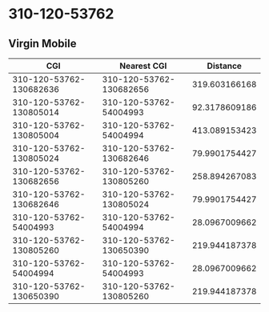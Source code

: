 # 310-120-53762
## Virgin Mobile


| CGI | Nearest CGI | Distance |
|-----|-------------|----------|
| 310-120-53762-130682636 | 310-120-53762-130682656 | 319.603166168 |
| 310-120-53762-130805014 | 310-120-53762-54004993 | 92.3178609186 |
| 310-120-53762-130805004 | 310-120-53762-54004994 | 413.089153423 |
| 310-120-53762-130805024 | 310-120-53762-130682646 | 79.9901754427 |
| 310-120-53762-130682656 | 310-120-53762-130805260 | 258.894267083 |
| 310-120-53762-130682646 | 310-120-53762-130805024 | 79.9901754427 |
| 310-120-53762-54004993 | 310-120-53762-54004994 | 28.0967009662 |
| 310-120-53762-130805260 | 310-120-53762-130650390 | 219.944187378 |
| 310-120-53762-54004994 | 310-120-53762-54004993 | 28.0967009662 |
| 310-120-53762-130650390 | 310-120-53762-130805260 | 219.944187378 |
